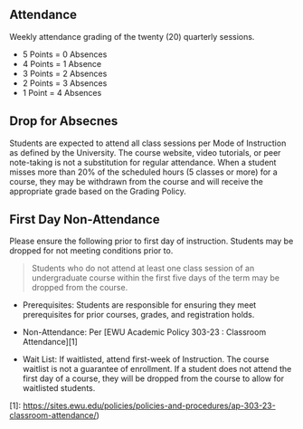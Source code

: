## Attendance
Weekly attendance grading of the twenty (20) quarterly sessions. 

* 5 Points = 0 Absences 
* 4 Points = 1 Absence
* 3 Points = 2 Absences
* 2 Points = 3 Absences
* 1 Point = 4 Absences

## Drop for Absecnes
Students are expected to attend all class sessions per Mode of Instruction as defined by the University. The course website, video tutorials, or peer note-taking is not a substitution for regular attendance. When a student misses more than 20% of the scheduled hours (5 classes or more) for a course, they may be withdrawn from the course and will receive the appropriate grade based on the Grading Policy.

## First Day Non-Attendance
Please ensure the following prior to first day of instruction. Students may be dropped for not meeting conditions prior to.

> Students who do not attend at least one class session of an undergraduate course within the first five days of the term may be dropped from the course.

* Prerequisites: Students are responsible for ensuring they meet prerequisites for prior courses, grades, and registration holds.

* Non-Attendance: Per [EWU Academic Policy 303-23 : Classroom Attendance][1]

* Wait List: If waitlisted, attend first-week of Instruction. The course waitlist is not a guarantee of enrollment. If a student does not attend the first day of a course, they will be dropped from the course to allow for waitlisted students.


[1]:	https://sites.ewu.edu/policies/policies-and-procedures/ap-303-23-classroom-attendance/)